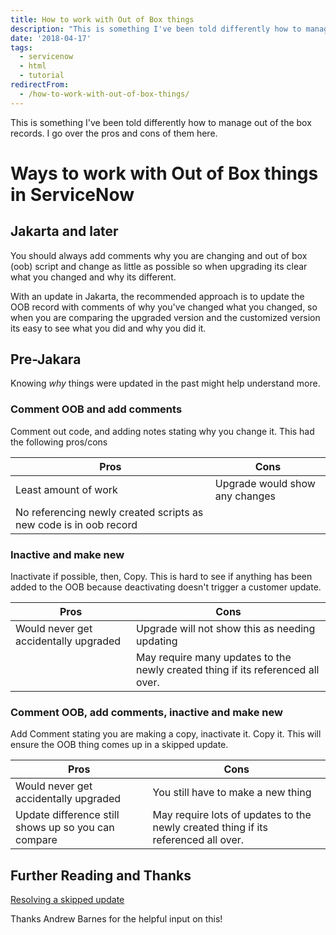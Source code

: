 ```yaml
---
title: How to work with Out of Box things
description: "This is something I've been told differently how to manage out of the box records. I go over the pros and cons of them here.\r\n\r\n# Ways to work with Out of Bo..."
date: '2018-04-17'
tags:
  - servicenow
  - html
  - tutorial
redirectFrom:
  - /how-to-work-with-out-of-box-things/
---
```


<!--StartFragment-->

This is something I've been told differently how to manage out of the box records. I go over the pros and cons of them here.

# Ways to work with Out of Box things in ServiceNow

## Jakarta and later

You should always add comments why you are changing and out of box (oob) script and change as little as possible so when upgrading its clear what you changed and why its different.

With an update in Jakarta, the recommended approach is to update the OOB record with comments of why you've changed what you changed, so when you are comparing the upgraded version and the customized version its easy to see what you did and why you did it.

## Pre-Jakara

Knowing *why* things were updated in the past might help understand more.

### Comment OOB and add comments

Comment out code, and adding notes stating why you change it. This had the following pros/cons

| Pros                                                              | Cons                           |
| ----------------------------------------------------------------- | ------------------------------ |
| Least amount of work                                              | Upgrade would show any changes |
| No referencing newly created scripts as new code is in oob record |                                |

### Inactive and make new

Inactivate if possible, then, Copy. This is hard to see if anything has been added to the OOB because deactivating doesn't trigger a customer update.

| Pros                                  | Cons                                                                            |
| ------------------------------------- | ------------------------------------------------------------------------------- |
| Would never get accidentally upgraded | Upgrade will not show this as needing updating                                  |
|                                       | May require many updates to the newly created thing if its referenced all over. |

### Comment OOB, add comments, inactive and make new

Add Comment stating you are making a copy, inactivate it. Copy it. This will ensure the OOB thing comes up in a skipped update.

| Pros                                                | Cons                                                                            |
| --------------------------------------------------- | ------------------------------------------------------------------------------- |
| Would never get accidentally upgraded               | You still have to make a new thing                                              |
| Update difference still shows up so you can compare | May require lots of updates to the newly created thing if its referenced all over. |

## Further Reading and Thanks

[Resolving a skipped update](https://docs.servicenow.com/bundle/jakarta-platform-administration/page/customer-support/task/t_ResolveASkippedUpdate.html)

Thanks Andrew Barnes for the helpful input on this!

<!--EndFragment-->